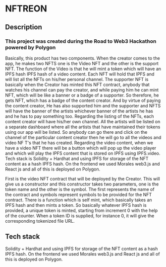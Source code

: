 # NFTREON
## Description

### This project was created during the Road to Web3 Hackathon powered by Polygon

Basically, this product has two components. When the creator comes to the app, he makes two NFTS one is the Video NFT and the other is the support NFT. The function of the Video is that he will mint a token which will have an IPFS hash IPFS hash of a video content. Each NFT will hold that IPFS and will list all the NFTs on his/her personal channel. The supporter NFT is basically when the Creator has minted this NFT contract, anybody that watches his channel can pay the creator, and while paying him he can mint NFT, which will be like a banner or a badge of a supporter. So therefore, he gets NFT, which has a badge of the content creator. And by virtue of paying the content creator, He has also supported him and the supporter and NFTS will have the banner of the artists whichever banner of the artists he has and he has to pay something too. Regarding the listing of the NFTs, each content creator will have his/her own channel. All the artists will be listed on a separate dashboard where all the artists that have maintained their tokens using our app will be listed. So anybody can go there and click on the channel of the particular content creator then he will go to all the videos and video NF T's that he has created. Regarding the video content, when we have a video NFT there will be a button which will pop up the video player and which will play the IPFS content that is stored on IPFS using IPFS.video. Tech stack is Solidity + Hardhat and using IPFS for storage of the NFT content as a hash IPFS hash. On the frontend we used Morales web3.js and React js and all of this is deployed on Polygon.


First is the video NFT contract that will be deployed by the Creator. This will give us a constructor and this constructor takes two parameters, one is the token name and the other is the symbol. The first represents the name of the contract and symbols represent symbols to be provided for the NFT contract. There is a function which is self mint, which basically takes an IPFS hash and then mints a token. So basically whatever IPFS hash is provided, a unique token is minted, starting from increment 0 with the help of the counter. When a token ID is supplied, for instance 0, it will give the corresponding tokenized file URL.

## Tech stack 
Solidity + Hardhat and using IPFS for storage of the NFT content as a hash IPFS hash. On the frontend we used Morales web3.js and React js and all of this is deployed on Polygon.
